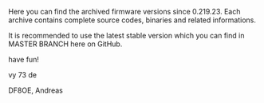 Here you can find the archived firmware versions since 0.219.23.
Each archive contains complete source codes, binaries and related
informations. 

It is recommended to use the latest stable version which you can
find in MASTER BRANCH here on GitHub.

have fun!

vy 73 de

DF8OE, Andreas